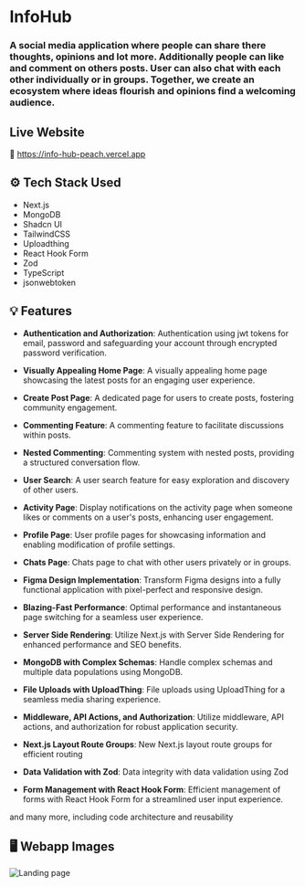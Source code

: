 # InfoHub

### A social media application where people can share there thoughts, opinions and lot more. Additionally people can like and comment on others posts. User can also chat with each other individually or in groups. Together, we create an ecosystem where ideas flourish and opinions find a welcoming audience.

## Live Website

🔗 https://info-hub-peach.vercel.app

## ⚙️ Tech Stack Used

- Next.js
- MongoDB
- Shadcn UI
- TailwindCSS
- Uploadthing
- React Hook Form
- Zod
- TypeScript
- jsonwebtoken

## 💡 Features

- **Authentication and Authorization**: Authentication using jwt tokens for email, password and safeguarding your account through encrypted password verification.

- **Visually Appealing Home Page**: A visually appealing home page showcasing the latest posts for an engaging user experience.

- **Create Post Page**: A dedicated page for users to create posts, fostering community engagement.

- **Commenting Feature**: A commenting feature to facilitate discussions within posts.

- **Nested Commenting**: Commenting system with nested posts, providing a structured conversation flow.

- **User Search**: A user search feature for easy exploration and discovery of other users.

- **Activity Page**: Display notifications on the activity page when someone likes or comments on a user's posts, enhancing user engagement.

- **Profile Page**: User profile pages for showcasing information and enabling modification of profile settings.

- **Chats Page**: Chats page to chat with other users privately or in groups.

- **Figma Design Implementation**: Transform Figma designs into a fully functional application with pixel-perfect and responsive design.

- **Blazing-Fast Performance**: Optimal performance and instantaneous page switching for a seamless user experience.

- **Server Side Rendering**: Utilize Next.js with Server Side Rendering for enhanced performance and SEO benefits.

- **MongoDB with Complex Schemas**: Handle complex schemas and multiple data populations using MongoDB.

- **File Uploads with UploadThing**: File uploads using UploadThing for a seamless media sharing experience.

- **Middleware, API Actions, and Authorization**: Utilize middleware, API actions, and authorization for robust application security.

- **Next.js Layout Route Groups**: New Next.js layout route groups for efficient routing

- **Data Validation with Zod**: Data integrity with data validation using Zod

- **Form Management with React Hook Form**: Efficient management of forms with React Hook Form for a streamlined user input experience.

and many more, including code architecture and reusability

## 🖥️ Webapp Images

![Landing page]()
